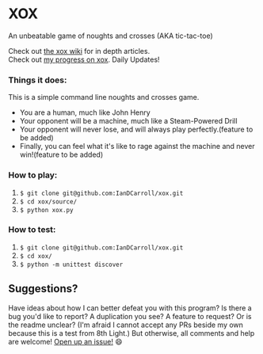 # XOX
An unbeatable game of noughts and crosses (AKA tic-tac-toe)

Check out <a href="https://github.com/IanDCarroll/xox/wiki">the xox wiki</a> for in depth articles.  
Check out <a href="https://github.com/IanDCarroll/GoScrumYourself">my progress on xox</a>. Daily Updates!  

### Things it does:

This is a simple command line noughts and crosses game.

 - You are a human, much like John Henry
 - Your opponent will be a machine, much like a Steam-Powered Drill
 - Your opponent will never lose, and will always play perfectly.(feature to be added)
 - Finally, you can feel what it's like to rage against the machine and never win!(feature to be added)

### How to play:

 1. `$ git clone git@github.com:IanDCarroll/xox.git`
 2. `$ cd xox/source/`
 3. `$ python xox.py`

### How to test:

 1. `$ git clone git@github.com:IanDCarroll/xox.git`
 2. `$ cd xox/`
 3. `$ python -m unittest discover`

## Suggestions?

Have ideas about how I can better defeat you with this program? Is there a bug you'd like to report? A duplication you see? A feature to request? Or is the readme unclear? (I'm afraid I cannot accept any PRs beside my own because this is a test from 8th Light.) But otherwise, all comments and help are welcome! <a href="https://github.com/IanDCarroll/tik-tak-toe/issues/new">Open up an issue!</a> :smile:

